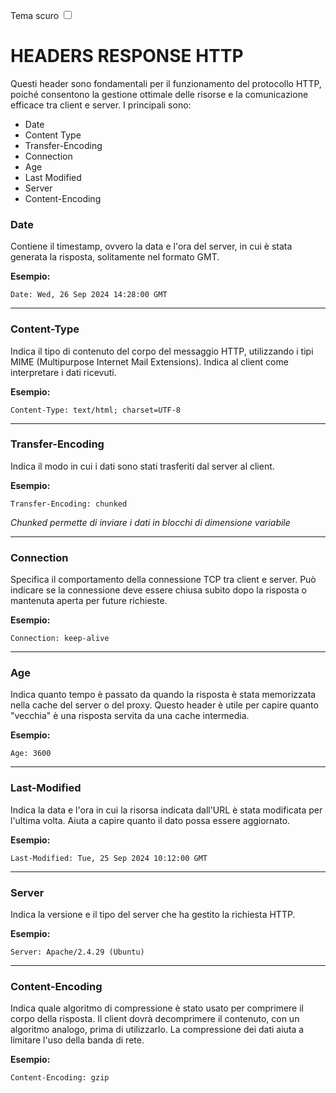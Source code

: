 <link rel="stylesheet" href="../style.css">

<label style="" for="tema-scuro">Tema scuro
    <input type="checkbox" id="tema-scuro"></input>
</label>

# HEADERS RESPONSE HTTP

Questi header sono fondamentali per il funzionamento del protocollo HTTP, poiché consentono la gestione ottimale delle risorse e la comunicazione efficace tra client e server.
I principali sono:

-   Date
-   Content Type
-   Transfer-Encoding
-   Connection
-   Age
-   Last Modified
-   Server
-   Content-Encoding

### Date

Contiene il timestamp, ovvero la data e l'ora del server, in cui è stata generata la risposta, solitamente nel formato GMT.

**Esempio:**

```http
Date: Wed, 26 Sep 2024 14:28:00 GMT
```

---

### Content-Type

Indica il tipo di contenuto del corpo del messaggio HTTP, utilizzando i tipi MIME (Multipurpose Internet Mail Extensions). Indica al client come interpretare i dati ricevuti.

**Esempio:**

```http
Content-Type: text/html; charset=UTF-8
```

---

### Transfer-Encoding

Indica il modo in cui i dati sono stati trasferiti dal server al client.

**Esempio:**

```http
Transfer-Encoding: chunked
```

_Chunked permette di inviare i dati in blocchi di dimensione variabile_

---

### Connection

Specifica il comportamento della connessione TCP tra client e server. Può indicare se la connessione deve essere chiusa subito dopo la risposta o mantenuta aperta per future richieste.

**Esempio:**

```http
Connection: keep-alive
```

---

### Age

Indica quanto tempo è passato da quando la risposta è stata memorizzata nella cache del server o del proxy. Questo header è utile per capire quanto "vecchia" è una risposta servita da una cache intermedia.

**Esempio:**

```http
Age: 3600
```

---

### Last-Modified

Indica la data e l'ora in cui la risorsa indicata dall'URL è stata modificata per l'ultima volta. Aiuta a capire quanto il dato possa essere aggiornato.

**Esempio:**

```http
Last-Modified: Tue, 25 Sep 2024 10:12:00 GMT
```

---

### Server

Indica la versione e il tipo del server che ha gestito la richiesta HTTP.

**Esempio:**

```http
Server: Apache/2.4.29 (Ubuntu)
```

---

### Content-Encoding

Indica quale algoritmo di compressione è stato usato per comprimere il corpo della risposta. Il client dovrà decomprimere il contenuto, con un algoritmo analogo, prima di utilizzarlo.
La compressione dei dati aiuta a limitare l'uso della banda di rete.

**Esempio:**

```http
Content-Encoding: gzip
```
